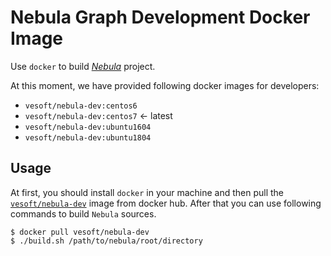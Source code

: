 # Nebula Graph Development Docker Image

Use `docker` to build [*Nebula*](https://github.com/vesoft-inc/nebula) project.

At this moment, we have provided following docker images for developers:

- `vesoft/nebula-dev:centos6`
- `vesoft/nebula-dev:centos7` <- latest
- `vesoft/nebula-dev:ubuntu1604`
- `vesoft/nebula-dev:ubuntu1804`

## Usage

At first, you should install `docker` in your machine and then pull the [`vesoft/nebula-dev`](https://hub.docker.com/r/vesoft/nebula-dev) image from docker hub.
After that you can use following commands to build `Nebula` sources.

    $ docker pull vesoft/nebula-dev
    $ ./build.sh /path/to/nebula/root/directory
